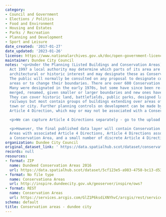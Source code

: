 ```yaml
---
category:
- Council and Government
- Elections / Politics
- Food and Environment
- Housing and Estates
- Parks / Recreation
- Planning and Development
- Sport and Leisure
date_created: '2017-01-27'
date_updated: '2023-01-26'
license: https://www.nationalarchives.gov.uk/doc/open-government-licence/version/3/
maintainer: Dundee City Council
notes: '<p>Under the Planning (Listed Buildings and Conservation Areas) (Scotland)
  Act 1997 a local authority may determine which parts of its area are of special
  architectural or historic interest and may designate these as Conservation Areas.
  The public will normally be consulted on any proposal to designate conservation
  areas or to change their boundaries. There are over 600 Conservation Areas in Scotland.
  Many were designated in the early 1970s, but some have since been re-designated,
  merged, renamed, given smaller or larger boundaries and new ones have been added.
  They can cover historic land, battlefields, public parks, designed landscapes or
  railways but most contain groups of buildings extending over areas of a village,
  town or city. Further planning controls on development can be made by way of an
  Article 4 Direction, which may or may not be associated with a Conservation Area.</p>

  <p>We can capture Article 4 Directions separately - go to the upload for that data.</p>

  <p>However, the final published data layer will contain Conservation Areas, Conservation
  Areas with associated Article 4 Directions, Article 4 Directions associated with
  a Conservation Area, and a small number of discrete Article 4 Direction areas.</p>'
organization: Dundee City Council
original_dataset_link: ' https://data.spatialhub.scot/dataset/conservation_areas-dc'
records: null
resources:
- format: ZIP
  name: Dundeed Conservation Areas 2016
  url: https://data.spatialhub.scot/dataset/5cf123e5-a983-4758-bc13-d5360e4bfdba/resource/3af3395d-07c0-4775-980e-d3dfdff6f631/download/conservationareas.zip
- format: No file type
  name: Conservationa Areas
  url: http://inspire.dundeecity.gov.uk/geoserver/inspire/ows?
- format: REST
  name: Conservation Areas
  url: https://services.arcgis.com/GlZ1P6ksdiXNYhvC/arcgis/rest/services/DCC_Conservation_Areas_2020/FeatureServer/1/query?outFields=*&where=1%3D1
schema: default
title: Conservation areas - dundee city
---
```

